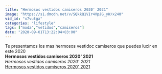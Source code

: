 ```yaml
---
title: "Hermosos vestidos camiseros 2020' 2021"
image: "https://s1.dmcdn.net/v/SQkkQ1VIr4VpJG_yW/x240"
vid_id: "x7vutga"
categories: "lifestyle"
tags: ["moda","vetidos","camiseros"]
date: "2020-09-01T13:22:04+03:00"
---
```

Te presentamos los mas hermosos vestidoc camiseros que puedes lucir en este 2020<br><b>Hermosos vestidos camiseros 2020' 2021</b><br> <i>Hermosos vestidos camiseros 2020' 2021</i><br> <u>Hermosos vestidos camiseros 2020' 2021</u>
